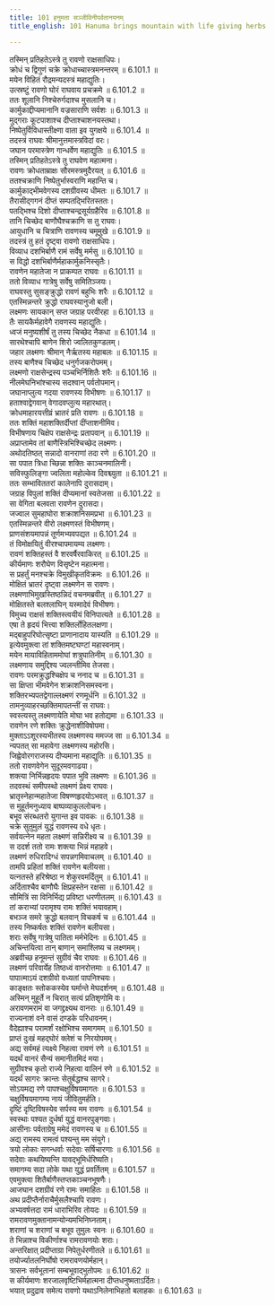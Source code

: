 ```yaml
---
title: 101 हनुमता सञ्जीविनीपर्वतानयनम्
title_english: 101 Hanuma brings mountain with life giving herbs

---
```

<div class="audioEmbed"  caption="श्रीराम-हरिसीताराममूर्ति-घनपाठिभ्यां वचनम्" src="https://archive.org/download/Ramayana-recitation-Sriram-harisItArAmamUrti-Ghanapaati-v2/Kanda_6/Kanda_6_YK-101-Hanuma_brings_mountain_with_life_giving_herbs_0.mp3"></div>

तस्मिन् प्रतिहतेऽस्त्रे तु रावणो राक्षसाधिपः।  
क्रोधं च द्विगुणं चक्रे क्रोधाच्चास्त्रमनन्तरम् ॥ 6.101.1 ॥   
मयेन विहितं रौद्रमन्यदस्त्रं महाद्युतिः।  
उत्स्रष्टुं रावणो घोरं राघवाय प्रचक्रमे ॥ 6.101.2 ॥   
ततः शूलानि निश्चेरुर्गदाश्च मुसलानि च।  
कार्मुकाद्दीप्यमानानि वज्रसाराणि सर्वशः ॥ 6.101.3 ॥   
मुद्गराः कूटपाशाश्च दीप्ताश्चाशनयस्तथा।  
निष्पेतुर्विविधास्तीक्ष्णा वाता इव युगक्षये ॥ 6.101.4 ॥   
तदस्त्रं राघवः श्रीमानुत्तमास्त्रविदां वरः।  
जघान परमास्त्रेण गान्धर्वेण महाद्युतिः ॥ 6.101.5 ॥   
तस्मिन् प्रतिहतेऽस्त्रे तु राघवेण महात्मना।  
रावणः क्रोधताम्राक्षः सौरमस्त्रमुदैरयत् ॥ 6.101.6 ॥   
ततश्चक्राणि निष्पेतुर्भास्वराणि महान्ति च।  
कार्मुकाद्भीमवेगस्य दशग्रीवस्य धीमतः ॥ 6.101.7 ॥   
तैरासीद्गगनं दीप्तं सम्पतद्भिरितस्ततः।  
पतद्भिश्च दिशो दीप्ताश्चन्द्रसूर्यग्रहैरिव ॥ 6.101.8 ॥   
तानि चिच्छेद बाणौघैश्चक्राणि स तु राघवः।  
आयुधानि च चित्राणि रावणस्य चमूमुखे ॥ 6.101.9 ॥   
तदस्त्रं तु हतं दृष्ट्वा रावणो राक्षसाधिपः।  
विव्याध दशभिर्बाणै रामं सर्वेषु मर्मसु ॥ 6.101.10 ॥   
स विद्धो दशभिर्बाणैर्महाकार्मुकनिस्सृतैः।  
रावणेन महातेजा न प्राकम्पत राघवः ॥ 6.101.11 ॥   
ततो विव्याध गात्रेषु सर्वेषु समितिञ्जयः।  
राघवस्तु सुसङ्क्रुद्धो रावणं बहुभिः शरैः ॥ 6.101.12 ॥   
एतस्मिन्नन्तरे क्रुद्धो राघवस्यानुजो बली।  
लक्ष्मणः सायकान् सप्त जग्राह परवीरहा ॥ 6.101.13 ॥   
तैः सायकैर्महावेगै रावणस्य महाद्युतिः।  
ध्वजं मनुष्यशीर्षं तु तस्य चिच्छेद नैकधा ॥ 6.101.14 ॥   
सारथेश्चापि बाणेन शिरो ज्वलितकुण्डलम्।  
जहार लक्ष्मणः श्रीमान् नैर्ऋतस्य महाबलः ॥ 6.101.15 ॥   
तस्य बाणैश्च चिच्छेद धनुर्गजकरोपमम्।  
लक्ष्मणो राक्षसेन्द्रस्य पञ्चभिर्निशितैः शरैः ॥ 6.101.16 ॥   
नीलमेघनिभांश्चास्य सदश्वान् पर्वतोपमान्।  
जघानाप्लुत्य गदया रावणस्य विभीषणः ॥ 6.101.17 ॥   
हताश्वाद्वेगवान् वेगादवप्लुत्य महारथात्।  
क्रोधमाहारयत्तीव्रं भ्रातरं प्रति रावणः ॥ 6.101.18 ॥   
ततः शक्तिं महाशक्तिर्दीप्तां दींप्ताशनीमिव।  
विभीषणाय चिक्षेप राक्षसेन्द्रः प्रतापवान् ॥ 6.101.19 ॥   
अप्राप्तामेव तां बाणैस्त्रिभिश्चिच्छेद लक्ष्मणः।  
अथोदतिष्ठत् सन्नादो वानराणां तदा रणे ॥ 6.101.20 ॥   
सा पपात त्रिधा च्छिन्ना शक्तिः काञ्चनमालिनी।  
सविस्फुलिङ्गा ज्वलिता महोल्केव दिवश्च्युता ॥ 6.101.21 ॥   
ततः सम्भाविततरां कालेनापि दुरासदाम्।  
जग्राह विपुलां शक्तिं दीप्यमानां स्वतेजसा ॥ 6.101.22 ॥   
सा वेगिता बलवता रावणेन दुरासदा।  
जज्वाल सुमहाघोरा शक्राशनिसमप्रभा ॥ 6.101.23 ॥   
एतस्मिन्नन्तरे वीरो लक्ष्मणस्तं विभीषणम्।  
प्राणसंशयमापन्नं तूर्णमभ्यवपद्यत ॥ 6.101.24 ॥   
तं विमोक्षयितुं वीरश्चापमायम्य लक्ष्मणः।  
रावणं शक्तिहस्तं वै शरवर्षैरवाकिरत् ॥ 6.101.25 ॥   
कीर्यमाणः शरौघेण विसृष्टेन महात्मना।  
स प्रहर्तुं मनश्चक्रे विमुखीकृतविक्रमः ॥ 6.101.26 ॥   
मोक्षितं भ्रातरं दृष्ट्वा लक्ष्मणेन स रावणः।  
लक्ष्मणाभिमुखस्तिष्ठन्निदं वचनमब्रवीत् ॥ 6.101.27 ॥   
मोक्षितस्ते बलश्लाघिन् यस्मादेवं विभीषणः।  
विमुच्य राक्षसं शक्तिस्त्वयीयं विनिपात्यते ॥ 6.101.28 ॥   
एषा ते हृदयं भित्त्वा शक्तिर्लोहितलक्षणा।  
मद्बाहुपरिघोत्सृष्टा प्राणानादाय यास्यति ॥ 6.101.29 ॥   
इत्येवमुक्त्वा तां शक्तिमष्टघण्टां महास्वनाम्।  
मयेन मायाविहिताममोघां शत्रुघातिनीम् ॥ 6.101.30 ॥   
लक्ष्मणाय समुद्दिश्य ज्वलन्तीमिव तेजसा।  
रावणः परमक्रुद्धश्चिक्षेप च ननाद च ॥ 6.101.31 ॥   
सा क्षिप्ता भीमवेगेन शक्राशनिसमस्वना।  
शक्तिरभ्यपतद्वेगाल्लक्ष्मणं रणमूर्धनि ॥ 6.101.32 ॥   
तामनुव्याहरच्छक्तिमापतन्तीं स राघवः।  
स्वस्त्यस्तु लक्ष्मणायेति मोघा भव हतोद्यमा ॥ 6.101.33 ॥   
रावणेन रणे शक्तिः क्रुद्धेनाशीविषोपमा।  
मुक्ताऽऽशूरस्यभीतस्य लक्ष्मणस्य ममज्ज सा ॥ 6.101.34 ॥   
न्यपतत् सा महावेगा लक्ष्मणस्य महोरसि।  
जिह्वेवोरगराजस्य दीप्यमाना महाद्युतिः ॥ 6.101.35 ॥   
ततो रावणवेगेन सुदूरमवगाढया।  
शक्त्या निर्भिन्नहृदयः पपात भुवि लक्ष्मणः ॥ 6.101.36 ॥   
तदवस्थं समीपस्थो लक्ष्मणं प्रेक्ष्य राघवः।  
भ्रातृस्नेहान्महातेजा विषण्णहृदयोऽभवत् ॥ 6.101.37 ॥   
स मुहूर्तमनुध्याय बाष्पव्याकुललोचनः।  
बभूव संरब्धतरो युगान्त इव पावकः ॥ 6.101.38 ॥   
चक्रे सुतुमुलं युद्धं रावणस्य वधे धृतः।  
सर्वयत्नेन महता लक्ष्मणं सन्निरीक्ष्य च ॥ 6.101.39 ॥   
स ददर्श ततो रामः शक्त्या भिन्नं महाहवे।  
लक्ष्मणं रुधिरादिग्धं सपन्नगमिवाचलम् ॥ 6.101.40 ॥   
तामपि प्रहितां शक्तिं रावणेन बलीयसा।  
यत्नतस्ते हरिश्रेष्ठा न शेकुरवमर्दितुम् ॥ 6.101.41 ॥   
अर्दिताश्चैव बाणौघैः क्षिप्रहस्तेन रक्षसा ॥ 6.101.42 ॥   
सौमित्रिं सा विनिर्भिद्य प्रविष्टा धरणीतलम् ॥ 6.101.43 ॥   
तां कराभ्यां परामृश्य रामः शक्तिं भयावहाम्।  
बभञ्ज समरे क्रुद्धो बलवान् विचकर्ष च ॥ 6.101.44 ॥   
तस्य निष्कर्षतः शक्तिं रावणेन बलीयसा।  
शराः सर्वेषु गात्रेषु पातिता मर्मभेदिनः ॥ 6.101.45 ॥   
अचिन्तयित्वा तान् बाणान् समाश्लिष्य च लक्ष्णमम्।  
अब्रवीच्छ हनूमन्तं सुग्रीवं चैव राघवः ॥ 6.101.46 ॥   
लक्ष्मणं परिवार्येह तिष्ठध्वं वानरोत्तमाः ॥ 6.101.47 ॥   
पापात्माऽयं दशग्रीवो वध्यतां पापनिश्चयः।  
काङ्क्षतः स्तोककस्येव घर्मान्ते मेघदर्शनम् ॥ 6.101.48 ॥   
अस्मिन् मुहूर्ते न चिरात् सत्यं प्रतिशृणोमि वः।  
अरावणमरामं वा जगद्द्रक्ष्यथ वानराः ॥ 6.101.49 ॥   
राज्यनाशं वने वासं दण्डके परिधावनम्।  
वैदेह्याश्च परामर्शं रक्षोभिश्च समागमम् ॥ 6.101.50 ॥   
प्राप्तं दुःखं महद्घोरं क्लेशं च निरयोपमम्।  
अद्य सर्वमहं त्यक्ष्ये निहत्वा रावणं रणे ॥ 6.101.51 ॥   
यदर्थं वानरं सैन्यं समानीतमिदं मया।  
सुग्रीवश्च कृतो राज्ये निहत्वा वालिनं रणे ॥ 6.101.52 ॥   
यदर्थं सागरः क्रान्तः सेतुर्बद्धश्च सागरे।  
सोऽयमद्य रणे पापश्चक्षुर्विषयमागतः ॥ 6.101.53 ॥   
चक्षुर्विषयमागम्य नायं जीवितुमर्हति।  
दृष्टिं दृष्टिविषस्येव सर्पस्य मम रावणः ॥ 6.101.54 ॥   
स्वस्थाः पश्यत दुर्धर्षा युद्धं वानरपुङ्गवाः।  
आसीनाः पर्वताग्रेषु ममेदं रावणस्य च ॥ 6.101.55 ॥   
अद्य रामस्य रामत्वं पश्यन्तु मम संयुगे।  
त्रयो लोकाः सगन्धर्वाः सदेवाः सर्षिचारणाः ॥ 6.101.56 ॥   
सदेवाः कथयिष्यन्ति यावद्भूमिर्धरिष्यति।  
समागम्य सदा लोके यथा युद्धं प्रवर्तितम् ॥ 6.101.57 ॥   
एवमुक्त्वा शितैर्बाणैस्तप्तकाञ्चनभूषणैः।  
आजघान दशग्रीवं रणे रामः समाहितः ॥ 6.101.58 ॥   
अथ प्रदीप्तैर्नाराचैर्मुसलैश्चापि रावणः।  
अभ्यवर्षत्तदा रामं धाराभिरिव तोयदः ॥ 6.101.59 ॥   
रामरावणमुक्तानामन्योन्यमभिनिघ्नताम्।  
शराणां च शराणां च बभूव तुमुलः स्वनः ॥ 6.101.60 ॥   
ते भिन्नाश्च विकीर्णाश्च रामरावणयोः शराः।  
अन्तरिक्षात् प्रदीप्ताग्रा निपेतुर्धरणीतले ॥ 6.101.61 ॥   
तयोर्ज्यातलनिर्घोषो रामरावणयोर्महान्।  
त्रासनः सर्वभूतानां सम्बभूवाद्भुतोपमः ॥ 6.101.62 ॥   
स कीर्यमाणः शरजालवृष्टिभिर्महात्मना दीप्तधनुष्मताऽर्दितः।  
भयात् प्रदुद्राव समेत्य रावणो यथाऽनिलेनाभिहतो बलाहकः ॥ 6.101.63 ॥   